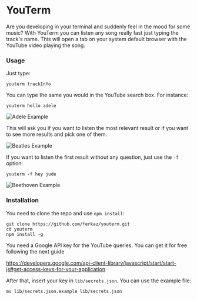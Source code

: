 # YouTerm

Are you developing in your terminal and suddenly feel in the mood for some music? With YouTerm you can listen any song really fast just typing the track's name. This will open a tab on your system default browser with the YouTube video playing the song.

### Usage

Just type:

```
youterm trackInfo
```

You can type the same you would in the YouTube search box. For instance:

```
youterm hello adele
```
![Adele Example](https://github.com/ferkaz/youterm/blob/master/img/example1.png?raw=true)

This will ask you if you want to listen the most relevant result or if you want to see more results and pick one of them.

![Beatles Example](https://github.com/ferkaz/youterm/blob/master/img/example2.png?raw=true)

If you want to listen the first result without any question, just use the `-f` option:

```
youterm -f hey jude
```

![Beethoven Example](https://github.com/ferkaz/youterm/blob/master/img/example3.png?raw=true)


### Installation

You need to clone the repo and use `npm install`:

```
git clone https://github.com/ferkaz/youterm.git
cd youterm
npm install -g
```

You need a Google API key for the YouTube queries. You can get it for free following the next guide

https://developers.google.com/api-client-library/javascript/start/start-js#get-access-keys-for-your-application

After that, insert your key in `lib/secrets.json`. You can use the example file:

```
mv lib/secrets.json.example lib/secrets.json
```


